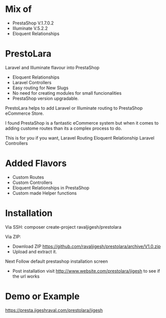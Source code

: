 # Mix of 
- PrestaShop V.1.7.0.2
- Illuminate V.5.2.2
- Eloquent Relationships

# PrestoLara
Laravel and Illuminate flavour into PrestaShop

- Eloquent Relationships
- Laravel Controllers
- Easy routing for New Slugs
- No need for creating modules for small funcionalities
- PrestaShop version upgradable.

PrestoLara helps to add Laravel or Illuminate routing to PrestaShop eCommerce Store.

I found PrestaShop is a fantastic eCommerce system but when it comes to adding custome routes than its a complex process to do. 

This is for you if you want,
Laravel Routing
Eloquent Relationship
Laravel Controllers

# Added Flavors
- Custom Routes
- Custom Controllers
- Eloquent Relationships in PrestaShop
- Custom made Helper functions

# Installation

Via SSH: 
composer create-project ravaljigesh/prestolara

Via ZIP: 

- Download ZIP https://github.com/ravaljigesh/prestolara/archive/V1.0.zip
- Upload and extract it. 

Next Follow default prestashop installation screen

- Post installation visit http://www.website.com/prestolara/jigesh to see if the url works

# Demo or Example

https://presta.jigeshraval.com/prestolara/jigesh 
